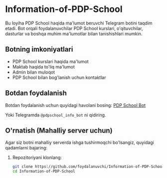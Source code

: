 # Information-of-PDP-School

Bu loyiha PDP School haqida ma'lumot beruvchi Telegram botini taqdim etadi. Bot orqali foydalanuvchilar PDP School kurslari, o'qituvchilar, dasturlar va boshqa muhim ma'lumotlar bilan tanishishlari mumkin.

## Botning imkoniyatlari

- PDP School kurslari haqida ma'lumot
- Maktab haqida to'liq ma'lumot
- Admin bilan muloqot
- PDP School bilan bog'lanish uchun kontaktlar

## Botdan foydalanish

Botdan foydalanish uchun quyidagi havolani bosing: [PDP School Bot](https://t.me/pdpschool_info_bot)

Yoki Telegramda `@pdpschool_info_bot` ni qidiring.

## O'rnatish (Mahalliy server uchun)

Agar siz botni mahalliy serverda ishga tushirmoqchi bo'lsangiz, quyidagi qadamlarni bajaring:

1. Repozitoriyani klonlang:
   ```bash
   git clone https://github.com/foydalanuvchi/Information-of-PDP-School.git
   cd Information-of-PDP-School
